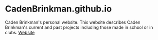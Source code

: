 # CadenBrinkman.github.io
Caden Brinkman's personal website. This website describes Caden Brinkman's current and past projects including those made in school or in clubs.
[Website](https://cadenbrinkman.github.io/)
